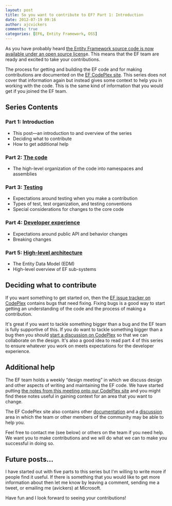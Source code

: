 ```yaml
---
layout: post
title: So you want to contribute to EF? Part 1: Introduction
date: 2012-07-19 09:16
author: ajcvickers
comments: true
categories: [EF6, Entity Framework, OSS]
---
```

As you have probably heard <a href="https://docs.microsoft.com/archive/blogs/adonet/entity-framework-and-open-source">the Entity Framework source code is now available under an open source licens</a>e. This means that the EF team are ready and excited to take your contributions.

The process for getting and building the EF code and for making contributions are documented on the <a href="http://entityframework.codeplex.com/documentation">EF CodePlex site</a>. This series does not cover that information again but instead gives some context to help you in working with the code. This is the same kind of information that you would get if you joined the EF team.
<h2>Series Contents</h2>
<h3>Part 1: Introduction</h3>
<ul>
	<li>This post—an introduction to and overview of the series</li>
	<li>Deciding what to contribute</li>
	<li>How to get additional help</li>
</ul>
<h3>Part 2: <a title="The code" href="/2012/07/19/so-you-want-to-contribute-to-ef-part-2-the-code/">The code</a></h3>
<ul>
	<li>The high-level organization of the code into namespaces and assemblies</li>
</ul>
<h3>Part 3: <a title="Testing" href="/2012/07/19/so-you-want-to-contribute-to-ef-part-3-testing/">Testing</a></h3>
<ul>
	<li>Expectations around testing when you make a contribution</li>
	<li>Types of test, test organization, and testing conventions</li>
	<li>Special considerations for changes to the core code</li>
</ul>
<h3>Part 4: <a title="Developer experience" href="/2012/07/19/so-you-want-to-contribute-to-ef-part-4-developer-experience/">Developer experience</a></h3>
<ul>
	<li>Expectations around public API and behavior changes</li>
	<li>Breaking changes</li>
</ul>
<h3>Part 5: <a title="High-level architecture" href="/2012/07/19/so-you-want-to-contribute-to-ef-part-5-high-level-architecture/">High-level architecture</a></h3>
<ul>
	<li>The Entity Data Model (EDM)</li>
	<li>High-level overview of EF sub-systems</li>
</ul>
<h2>Deciding what to contribute</h2>
If you want something to get started on, then the <a href="http://entityframework.codeplex.com/workitem/list/basic">EF issue tracker on CodePlex</a> contains bugs that need fixing. Fixing bugs is a good way to start getting an understanding of the code and the process of making a contribution.

It's great if you want to tackle something bigger than a bug and the EF team is fully supportive of this. If you do want to tackle something bigger than a bug then you should <a href="http://entityframework.codeplex.com/discussions">start a discussion on CodePlex</a> so that we can collaborate on the design. It's also a good idea to read part 4 of this series to ensure whatever you work on meets expectations for the developer experience.
<h2>Additional help</h2>
The EF team holds a weekly “design meeting” in which we discuss design and other aspects of writing and maintaining the EF code. We have started putting <a href="http://entityframework.codeplex.com/wikipage?title=Design%20Meeting%20Notes">the notes from this meeting onto our CodePlex site</a> and you might find these notes useful in gaining context for an area that you want to change.

The EF CodePlex site also contains other <a href="http://entityframework.codeplex.com/documentation">documentation</a> and a <a href="http://entityframework.codeplex.com/discussions">discussion</a> area in which the team or other members of the community may be able to help you.

Feel free to contact me (see below) or others on the team if you need help. We want you to make contributions and we will do what we can to make you successful in doing so.
<h2>Future posts…</h2>
I have started out with five parts to this series but I'm willing to write more if people find it useful. If there is something that you would like to get more information about then let me know by leaving a comment, sending me a tweet, or emailing me (avickers) at Microsoft.

Have fun and I look forward to seeing your contributions!
